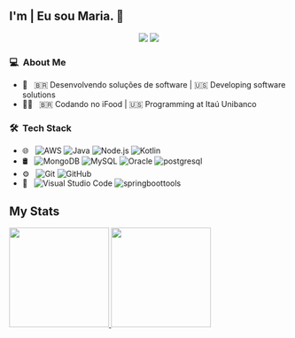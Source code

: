 ## I'm | Eu sou Maria. 👋
<p align="center">
<a href="https://www.linkedin.com/in/mariadefatimaazevedo"><img src="https://img.shields.io/badge/-Maria%20Azevedo-0077B5?style=flat-square&logo=Linkedin&logoColor=white"/></a>
<a href="mailto:mfmoreira7@gmail.com"><img src="https://img.shields.io/badge/-mfmoreira@gamil.com-D14836?style=flat-square&logo=Gmail&logoColor=white"/></a>


### 💻 &nbsp;About Me 

- 🤔 &nbsp; 🇧🇷 Desenvolvendo soluções de software | 🇺🇸 Developing software solutions
- 👩‍💻 &nbsp; 🇧🇷 Codando no iFood | 🇺🇸 Programming at Itaú Unibanco


### 🛠 &nbsp;Tech Stack

- 🌐 &nbsp;
  ![AWS](https://img.shields.io/badge/-AWS-333333?style=flat&logo=AWS)
  ![Java](https://img.shields.io/badge/-Java-333333?style=flat&logo=Java)
  ![Node.js](https://img.shields.io/badge/-Node.js-333333?style=flat&logo=node.js)
  ![Kotlin](https://img.shields.io/badge/-React-333333?style=flat&logo=kotlin)
- 🛢 &nbsp;
  ![MongoDB](https://img.shields.io/badge/-MongoDB-333333?style=flat&logo=mongodb)
  ![MySQL](https://img.shields.io/badge/-MySQL-333333?style=flat&logo=mysql)
  ![Oracle](https://img.shields.io/badge/-oracle-333333?style=flat&logo=oracle)
  ![postgresql](https://img.shields.io/badge/-sqlserver-333333?style=flat&logo=postgresql)
- ⚙️ &nbsp;
  ![Git](https://img.shields.io/badge/-Git-333333?style=flat&logo=git)
  ![GitHub](https://img.shields.io/badge/-GitHub-333333?style=flat&logo=github)
- 🔧 &nbsp;
  ![Visual Studio Code](https://img.shields.io/badge/-Visual%20Studio%20Code-333333?style=flat&logo=visual-studio-code&logoColor=007ACC)
  ![springboottools](https://img.shields.io/badge/-springboottools-333333?style=flat&logo=springboottools)

## My Stats
<p>
<a href="https://github.com/AVS1508">
  <img height="180em" src="https://github-readme-stats.vercel.app/api?username=mfmoreira&show_icons=true&theme=radical" />
  <img height="180em" src="https://github-readme-stats-eight-theta.vercel.app/api/top-langs/?username=mfmoreira&theme=radical&layout=compact&exclude_lang=java+r" />
</a>
</p>
